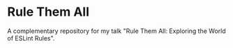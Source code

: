 # Rule Them All

A complementary repository for my talk "Rule Them All: Exploring the World of ESLint Rules".
